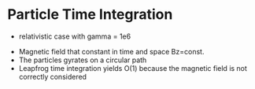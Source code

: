 # Particle Time Integration
+ relativistic case with gamma = 1e6
* Magnetic field that constant in time and space Bz=const.
* The particles gyrates on a circular path
* Leapfrog time integration yields O(1) because the magnetic field is not correctly considered
